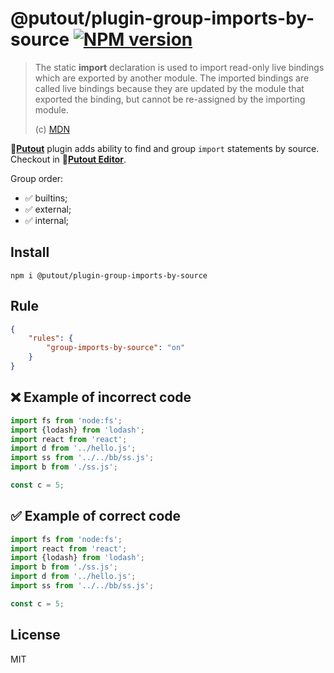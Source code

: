 # @putout/plugin-group-imports-by-source [![NPM version][NPMIMGURL]][NPMURL]

[NPMIMGURL]: https://img.shields.io/npm/v/@putout/plugin-group-imports-by-source.svg?style=flat&longCache=true
[NPMURL]: https://npmjs.org/package/@putout/plugin-group-imports-by-source "npm"

> The static **import** declaration is used to import read-only live bindings which are exported by another module.
> The imported bindings are called live bindings because they are updated by the module that exported the binding, but cannot be re-assigned by the importing module.
>
> (c) [MDN](https://developer.mozilla.org/en-US/docs/Web/JavaScript/Reference/Statements/import)

🐊[**Putout**](https://github.com/coderaiser/putout) plugin adds ability to find and group `import` statements by source. Checkout in 🐊[**Putout Editor**](https://putout.cloudcmd.io/#/gist/3cc782acf95211f9d456d63a99032ee1/0674223d050bba572f5271ffdccf8616cb441af5).

Group order:

- ✅ builtins;
- ✅ external;
- ✅ internal;

## Install

```
npm i @putout/plugin-group-imports-by-source
```

## Rule

```json
{
    "rules": {
        "group-imports-by-source": "on"
    }
}
```

## ❌ Example of incorrect code

```js
import fs from 'node:fs';
import {lodash} from 'lodash';
import react from 'react';
import d from '../hello.js';
import ss from '../../bb/ss.js';
import b from './ss.js';

const c = 5;
```

## ✅ Example of correct code

```js
import fs from 'node:fs';
import react from 'react';
import {lodash} from 'lodash';
import b from './ss.js';
import d from '../hello.js';
import ss from '../../bb/ss.js';

const c = 5;
```

## License

MIT
